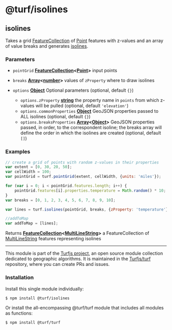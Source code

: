 # @turf/isolines

<!-- Generated by documentation.js. Update this documentation by updating the source code. -->

## isolines

Takes a grid [FeatureCollection][1] of [Point][2] features with z-values and an array of
value breaks and generates [isolines][3].

### Parameters

*   `pointGrid` **[FeatureCollection][1]<[Point][2]>** input points
*   `breaks` **[Array][4]<[number][5]>** values of `zProperty` where to draw isolines
*   `options` **[Object][6]** Optional parameters (optional, default `{}`)

    *   `options.zProperty` **[string][7]** the property name in `points` from which z-values will be pulled (optional, default `'elevation'`)
    *   `options.commonProperties` **[Object][6]** GeoJSON properties passed to ALL isolines (optional, default `{}`)
    *   `options.breaksProperties` **[Array][4]<[Object][6]>** GeoJSON properties passed, in order, to the correspondent isoline;
        the breaks array will define the order in which the isolines are created (optional, default `[]`)

### Examples

```javascript
// create a grid of points with random z-values in their properties
var extent = [0, 30, 20, 50];
var cellWidth = 100;
var pointGrid = turf.pointGrid(extent, cellWidth, {units: 'miles'});

for (var i = 0; i < pointGrid.features.length; i++) {
    pointGrid.features[i].properties.temperature = Math.random() * 10;
}
var breaks = [0, 1, 2, 3, 4, 5, 6, 7, 8, 9, 10];

var lines = turf.isolines(pointGrid, breaks, {zProperty: 'temperature'});

//addToMap
var addToMap = [lines];
```

Returns **[FeatureCollection][1]<[MultiLineString][8]>** a FeatureCollection of [MultiLineString][8] features representing isolines

[1]: https://tools.ietf.org/html/rfc7946#section-3.3

[2]: https://tools.ietf.org/html/rfc7946#section-3.1.2

[3]: https://en.wikipedia.org/wiki/Contour_line

[4]: https://developer.mozilla.org/docs/Web/JavaScript/Reference/Global_Objects/Array

[5]: https://developer.mozilla.org/docs/Web/JavaScript/Reference/Global_Objects/Number

[6]: https://developer.mozilla.org/docs/Web/JavaScript/Reference/Global_Objects/Object

[7]: https://developer.mozilla.org/docs/Web/JavaScript/Reference/Global_Objects/String

[8]: https://tools.ietf.org/html/rfc7946#section-3.1.5

<!-- This file is automatically generated. Please don't edit it directly. If you find an error, edit the source file of the module in question (likely index.js or index.ts), and re-run "yarn docs" from the root of the turf project. -->

---

This module is part of the [Turfjs project](https://turfjs.org/), an open source module collection dedicated to geographic algorithms. It is maintained in the [Turfjs/turf](https://github.com/Turfjs/turf) repository, where you can create PRs and issues.

### Installation

Install this single module individually:

```sh
$ npm install @turf/isolines
```

Or install the all-encompassing @turf/turf module that includes all modules as functions:

```sh
$ npm install @turf/turf
```
